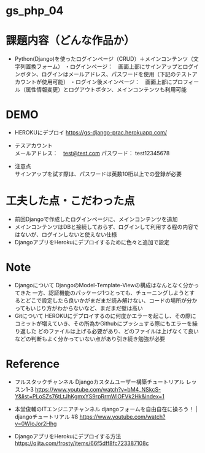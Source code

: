 # gs_php_04
# 課題内容（どんな作品か）

- Python(Django)を使ったログインページ（CRUD）＋メインコンテンツ（文字列置換フォーム）
  ・ログインページ：　画面上部にサインアップとログインボタン、ログインはメールアドレス、パスワードを使用（下記のテストアカウントが使用可能）
  ・ログイン後メインページ：　画面上部にプロフィール（属性情報変更）とログアウトボタン、メインコンテンツも利用可能

# DEMO
- HEROKUにデプロイ
  https://gs-django-prac.herokuapp.com/

- テスアカウント<br>
  メールアドレス：　test@test.com
  パスワード： test12345678

- 注意点<br>
  サインアップを試す際は、パスワードは英数10桁以上での登録が必要

# 工夫した点・こだわった点

- 前回Djangoで作成したログインページに、メインコンテンツを追加
- メインコンテンツはDBと接続しておらず、ログインして利用する程の内容ではないが、ログインしないと使えない仕様
- DjangoアプリをHerokuにデプロイするために色々と追加で設定
 
# Note

- Djangoについて
  DjangoのModel-Template-Viewの構成はなんとなく分かってきた
  一方、認証機能のパッケージ1つとっても、チューニングしようとするとどこで設定したら良いかがまだまだ読み解けない、コードの場所が分かってもいじり方がわからないなど、まだまだ壁は高い
- Gitについて
  HEROKUにデプロイするのに何度かエラーを起こし、その際にコミットが増えていき、その所為かGithubにプッシュする際にもエラーを繰り返した
  どのファイルは上げる必要があり、どのファイルは上げなくて良いなどの判断もよく分かっていない点があり引き続き勉強が必要

# Reference

- フルスタックチャンネル
  Djangoカスタムユーザー構築チュートリアル レッスン1-3
  https://www.youtube.com/watch?v=bM4_NSkcS-Y&list=PLoSZs76tLtJhKgmxYS9rpRrmWlOFVk2Hk&index=1

- 本堂俊輔のITエンジニアチャンネル
  djangoフォームを自由自在に操ろう！ | djangoチュートリアル #8
  https://www.youtube.com/watch?v=0WIoJor2Hhg

- DjangoアプリをHerokuにデプロイする方法  
  https://qiita.com/frosty/items/66f5dff8fc723387108c

